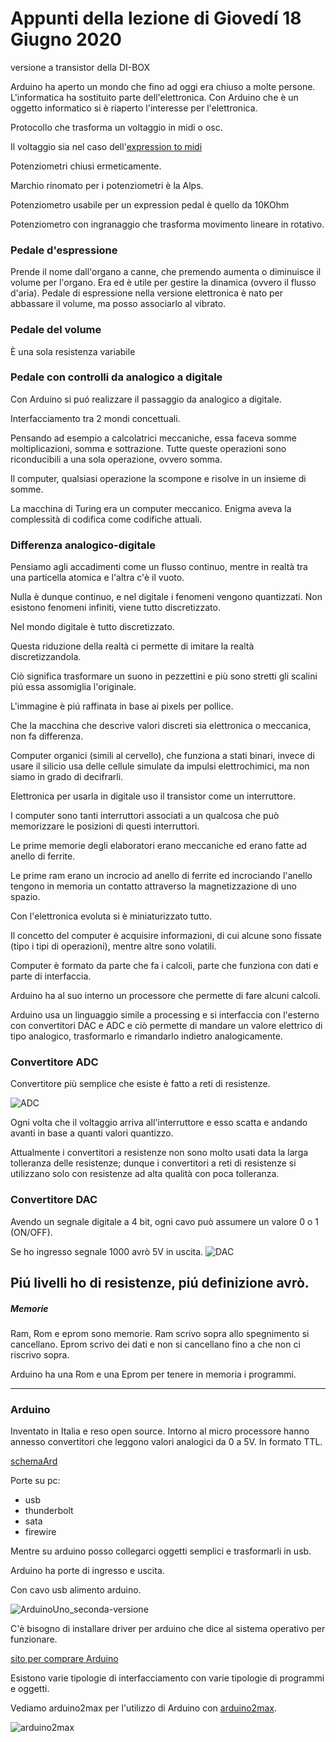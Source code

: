 # Appunti della lezione di Giovedí 18 Giugno 2020

versione a transistor della DI-BOX

Arduino ha aperto un mondo che fino ad oggi era chiuso a molte persone. L'informatica ha sostituito parte dell'elettronica.
Con Arduino che è un oggetto informatico si è riaperto l'interesse per l'elettronica.

Protocollo che trasforma un voltaggio in midi o osc.

Il voltaggio sia nel caso dell'[expression to midi](https://beatbars.com/it/expression-to-midi.html)

Potenziometri chiusi ermeticamente.

Marchio rinomato per i potenziometri è la Alps.

Potenziometro usabile per un expression pedal è quello da 10KOhm

Potenziometro con ingranaggio che trasforma movimento lineare in rotativo.

### Pedale d'espressione

Prende il nome dall'organo a canne, che premendo aumenta o diminuisce il volume per l'organo. Era ed è utile per gestire la dinamica (ovvero il flusso d'aria). Pedale di espressione nella versione elettronica è nato per abbassare il volume, ma posso associarlo al vibrato.

### Pedale del volume

È una sola resistenza variabile

### Pedale con controlli da analogico a digitale

Con Arduino si puó realizzare il passaggio da analogico a digitale.

Interfacciamento tra 2 mondi concettuali.

Pensando ad esempio a calcolatrici meccaniche, essa faceva somme moltiplicazioni, somma e sottrazione. Tutte queste operazioni sono riconducibili a una sola operazione, ovvero somma.

Il computer, qualsiasi operazione la scompone e risolve in un insieme di somme.

La macchina di Turing era un computer meccanico.
Enigma aveva la complessità di codifica come codifiche attuali.

### Differenza analogico-digitale

Pensiamo agli accadimenti come un flusso continuo, mentre in realtà tra una particella atomica e l'altra c'è il vuoto.

Nulla è dunque continuo, e nel digitale i fenomeni vengono quantizzati. Non esistono fenomeni infiniti, viene tutto discretizzato.

Nel mondo digitale è tutto discretizzato.

Questa riduzione della realtà ci permette di imitare la realtà discretizzandola.

Ciò significa trasformare un suono in pezzettini e più sono stretti gli scalini piú essa assomiglia l'originale.

L'immagine è piú raffinata in base ai pixels per pollice.

Che la macchina che descrive valori discreti sia elettronica o meccanica, non fa differenza.

Computer organici (simili al cervello), che funziona a stati binari, invece di usare il silicio usa delle cellule simulate da impulsi elettrochimici, ma non siamo in grado di decifrarli.

Elettronica per usarla in digitale uso il transistor come un interruttore.

I computer sono tanti interruttori associati a un qualcosa che può memorizzare le posizioni di questi interruttori.

Le prime memorie degli elaboratori erano meccaniche ed erano fatte ad anello di ferrite.

Le prime ram erano un incrocio ad anello di ferrite ed incrociando l'anello tengono in memoria un contatto attraverso la magnetizzazione di uno spazio.

Con l'elettronica evoluta si è miniaturizzato tutto.

Il concetto del computer è acquisire informazioni, di cui alcune sono fissate (tipo i tipi di operazioni), mentre altre sono volatili.

Computer è formato da parte che fa i calcoli, parte che funziona con dati e parte di interfaccia.

Arduino ha al suo interno un processore che permette di fare alcuni calcoli.

Arduino usa un linguaggio simile a processing e si interfaccia con l'esterno con convertitori DAC e ADC e ciò permette di mandare un valore elettrico di tipo analogico, trasformarlo e rimandarlo indietro analogicamente.

### Convertitore ADC

Convertitore più semplice che esiste è fatto a reti di resistenze.

![ADC](ADC.png)

Ogni volta che il voltaggio arriva all'interruttore e esso scatta e andando avanti in base a quanti valori quantizzo.

Attualmente i convertitori a resistenze non sono molto usati data la larga tolleranza delle resistenze; dunque i convertitori a reti di resistenze si utilizzano solo con resistenze ad alta qualità con poca tolleranza.

### Convertitore DAC

Avendo un segnale digitale a 4 bit, ogni cavo può assumere un valore 0 o 1 (ON/OFF).

Se ho ingresso segnale 1000 avrò 5V in uscita.
![DAC](DAC.png)

Piú livelli ho di resistenze, piú definizione avrò.
-----
##### Memorie

Ram, Rom e eprom sono memorie.
Ram scrivo sopra allo spegnimento si cancellano.
Eprom scrivo dei dati e non si cancellano fino a che non ci riscrivo sopra.

Arduino ha una Rom e una Eprom per tenere in memoria i programmi.

------

### Arduino

Inventato in Italia e reso open source.
Intorno al micro processore hanno annesso convertitori che leggono valori analogici da 0 a 5V. In formato TTL.

[schemaArd](schemaArd.pdf)

Porte su pc:
- usb
- thunderbolt
- sata
- firewire

Mentre su arduino posso collegarci oggetti semplici e trasformarli in usb.

Arduino ha porte di ingresso e uscita.

Con cavo usb alimento arduino.

![ArduinoUno_seconda-versione](ArduinoUno_seconda-versione.gif)

C'è bisogno di installare driver per arduino che dice al sistema operativo per funzionare.

[sito per comprare Arduino](https://www.robot-italy.com/)

Esistono varie tipologie di interfacciamento con varie tipologie di programmi e oggetti.

Vediamo arduino2max per l'utilizzo di Arduino con [arduino2max](https://github.com/joesanford/arduino2max).

![arduino2max](arduino2max.png)
